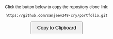 <!DOCTYPE html>
<html lang="en">
<head>
    <meta charset="UTF-8">
    <meta name="viewport" content="width=device-width, initial-scale=1.0">
    <title>Copy to Clipboard</title>
    <style>
        body {
            font-family: Arial, sans-serif;
            display: flex;
            justify-content: center;
            align-items: center;
            height: 100vh;
            margin: 0;
        }
        .container {
            text-align: center;
        }
        button {
            padding: 10px 20px;
            font-size: 16px;
            cursor: pointer;
        }
    </style>
</head>
<body>
    <div class="container">
        <p>Click the button below to copy the repository clone link:</p>
        <pre><code id="codeText">https://github.com/sanjeev249-cry/portfolio.git</code></pre>
        <button onclick="copyText()">Copy to Clipboard</button>
    </div>
     <script>
        function copyText() {
            // Get the text from the <code> element
            const codeText = document.getElementById("codeText").textContent;

            // Copy text to clipboard
            navigator.clipboard.writeText(codeText).then(() => {
                alert("Copied to clipboard!");
            }).catch(err => {
                console.error("Failed to copy: ", err);
            });
        }
    </script>
</body>
</html>
